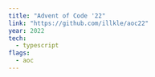 ```yaml
---
title: "Advent of Code '22"
link: "https://github.com/illkle/aoc22"
year: 2022
tech:
  - typescript
flags:
  - aoc
---
```

